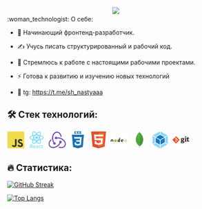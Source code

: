 <div id="header" align="center">
  <img src="https://media.giphy.com/media/Oj25fisQ3zhukVWY96/giphy.gif" width="100"/>
</div>
:woman_technologist: О себе:

- :raised_hands: Начинающий фронтенд-разработчик.

- :writing_hand: Учусь писать структурированный и рабочий код.

- :memo: Стремлюсь к работе с настоящими рабочими проектами.

- :zap: Готова к развитию и изучению новых технологий
- :link: tg: https://t.me/sh_nastyaaa

## :hammer_and_wrench: Стек технологий:
<div>
  <img src="https://github.com/devicons/devicon/blob/master/icons/javascript/javascript-original.svg" title="JavaScript" alt="JavaScript" width="40"/>&nbsp;
  <img src="https://github.com/devicons/devicon/blob/master/icons/react/react-original-wordmark.svg" title="React" alt="React" width="40" height="40"/>&nbsp;
  <img src="https://github.com/devicons/devicon/blob/master/icons/redux/redux-original.svg" title="Redux" alt="Redux " width="40" height="40"/>&nbsp;
  <img src="https://github.com/devicons/devicon/blob/master/icons/css3/css3-plain-wordmark.svg"  title="CSS3" alt="CSS" width="40" height="40"/>&nbsp;
  <img src="https://github.com/devicons/devicon/blob/master/icons/html5/html5-original.svg" title="HTML5" alt="HTML" width="40" height="40"/>&nbsp;
  <img src="https://github.com/devicons/devicon/blob/master/icons/nodejs/nodejs-original-wordmark.svg" title="NodeJS" alt="NodeJS" width="40" height="40"/>&nbsp;
  <img src="https://github.com/devicons/devicon/blob/master/icons/mongodb/mongodb-original.svg" title="MongoDB" alt="MongoDB" width="40" height="40"/>&nbsp;
  <img src="https://github.com/devicons/devicon/blob/master/icons/webpack/webpack-original.svg" title="Webpack" alt="Webpack" width="40" height="40"/>&nbsp;
  <img src="https://github.com/devicons/devicon/blob/master/icons/git/git-original-wordmark.svg" title="Git" **alt="Git" width="40" height="40"/>
</div>

## :fire: Статистика:


[![GitHub Streak](http://github-readme-streak-stats.herokuapp.com?user=AnastasiaMoiseeva0&theme=dark&background=000000)](https://git.io/streak-stats)

[![Top Langs](https://github-readme-stats.vercel.app/api/top-langs/?username=AnastasiaMoiseeva0&layout=compact&theme=vision-friendly-dark)](https://github.com/anuraghazra/github-readme-stats)
